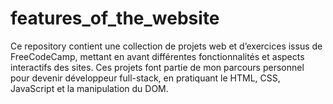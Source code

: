 # features_of_the_website
Ce repository contient une collection de projets web et d’exercices issus de FreeCodeCamp, mettant en avant différentes fonctionnalités et aspects interactifs des sites. Ces projets font partie de mon parcours personnel pour devenir développeur full-stack, en pratiquant le HTML, CSS, JavaScript et la manipulation du DOM.
